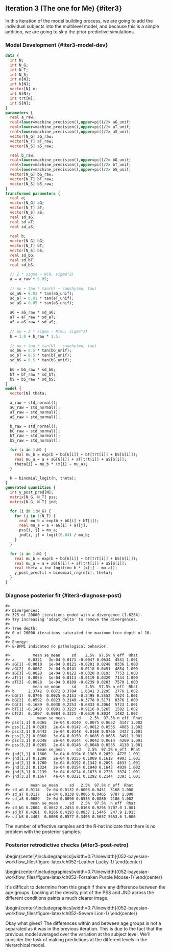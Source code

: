 


## Iteration 3 (The one for Me) {#iter3}

In this iteration of the model building process, we are going to add the individual subjects into the multilevel model, and because this is a simple addition, we are going to skip the prior predictive simulations.

### Model Development {#iter3-model-dev}



```stan
data {
  int N;
  int N_G;
  int N_T;
  int N_S;
  int n[N];
  int k[N];
  vector[N] x;
  int G[N];
  int trt[N];
  int S[N];
}
parameters {
  real a_raw;
  real<lower=machine_precision(),upper=pi()/2> aG_unif;
  real<lower=machine_precision(),upper=pi()/2> aT_unif;
  real<lower=machine_precision(),upper=pi()/2> aS_unif;
  vector[N_G] aG_raw;
  vector[N_T] aT_raw;
  vector[N_S] aS_raw;

  real b_raw;
  real<lower=machine_precision(),upper=pi()/2> bG_unif;
  real<lower=machine_precision(),upper=pi()/2> bT_unif;
  real<lower=machine_precision(),upper=pi()/2> bS_unif;
  vector[N_G] bG_raw;
  vector[N_T] bT_raw;
  vector[N_S] bS_raw;
}
transformed parameters {
  real a;
  vector[N_G] aG;
  vector[N_T] aT;
  vector[N_S] aS;
  real sd_aG;
  real sd_aT;
  real sd_aS;
  
  real b;
  vector[N_G] bG;
  vector[N_T] bT;
  vector[N_S] bS;
  real sd_bG;
  real sd_bT;
  real sd_bS;
  
  // Z * sigma ~ N(0, sigma^2)
  a = a_raw * 0.05;
  
  // mu + tau * tan(U) ~ cauchy(mu, tau)
  sd_aG = 0.01 * tan(aG_unif);
  sd_aT = 0.01 * tan(aT_unif);
  sd_aS = 0.05 * tan(aS_unif);
  
  aG = aG_raw * sd_aG;
  aT = aT_raw * sd_aT;
  aS = aS_raw * sd_aS;
  
  // mu + Z * sigma ~ N(mu, sigma^2)
  b = 3.0 + b_raw * 1.5;
  
  // mu + tau * tan(U) ~ cauchy(mu, tau)
  sd_bG = 0.5 * tan(bG_unif);
  sd_bT = 0.5 * tan(bT_unif);
  sd_bS = 0.5 * tan(bS_unif);
  
  bG = bG_raw * sd_bG;
  bT = bT_raw * sd_bT;
  bS = bS_raw * sd_bS;
}
model {
  vector[N] theta;

  a_raw ~ std_normal();
  aG_raw ~ std_normal();
  aT_raw ~ std_normal();
  aS_raw ~ std_normal();

  b_raw ~ std_normal();
  bG_raw ~ std_normal();
  bT_raw ~ std_normal();
  bS_raw ~ std_normal();

  for (i in 1:N) {
    real mu_b = exp(b + bG[G[i]] + bT[trt[i]] + bS[S[i]]);
    real mu_a = a + aG[G[i]] + aT[trt[i]] + aS[S[i]];
    theta[i] = mu_b * (x[i] - mu_a);
  }

  k ~ binomial_logit(n, theta);
}
generated quantities {
  int y_post_pred[N];
  matrix[N_G, N_T] pss;
  matrix[N_G, N_T] jnd;

  for (i in 1:N_G) {
    for (j in 1:N_T) {
      real mu_b = exp(b + bG[i] + bT[j]);
      real mu_a = a + aG[i] + aT[j];
      pss[i, j] = mu_a;
      jnd[i, j] = logit(0.84) / mu_b;
    }
  }

  for (i in 1:N) {
    real mu_b = exp(b + bG[G[i]] + bT[trt[i]] + bS[S[i]]);
    real mu_a = a + aG[G[i]] + aT[trt[i]] + aS[S[i]];
    real theta = inv_logit(mu_b * (x[i] - mu_a));
    y_post_pred[i] = binomial_rng(n[i], theta);
  }
}
```




### Diagnose posterior fit {#iter3-diagnose-post}


```
#> 
#> Divergences:
#> 325 of 20000 iterations ended with a divergence (1.625%).
#> Try increasing 'adapt_delta' to remove the divergences.
#> 
#> Tree depth:
#> 0 of 20000 iterations saturated the maximum tree depth of 10.
#> 
#> Energy:
#> E-BFMI indicated no pathological behavior.
```



```
#>          mean se_mean     sd    2.5%  97.5% n_eff  Rhat
#> a      0.0321   3e-04 0.0171 -0.0047 0.0634  4551 1.001
#> aG[1] -0.0010   1e-04 0.0121 -0.0281 0.0248  8336 1.000
#> aG[2]  0.0067   2e-04 0.0141 -0.0118 0.0451  4854 1.000
#> aG[3] -0.0028   1e-04 0.0122 -0.0320 0.0193  7753 1.000
#> aT[1]  0.0055   1e-04 0.0113 -0.0119 0.0329  7144 1.000
#> aT[2] -0.0028   1e-04 0.0109 -0.0239 0.0203  7570 1.000
#>          mean se_mean     sd    2.5%  97.5% n_eff  Rhat
#> b      2.3742  0.0072 0.3784  1.6341 3.2295  2776 1.002
#> bG[1]  0.0796  0.0025 0.2153 -0.3495 0.5552  7624 1.001
#> bG[2]  0.0592  0.0023 0.2149 -0.3778 0.5171  8376 1.000
#> bG[3] -0.1689  0.0030 0.2253 -0.6833 0.2064  5723 1.001
#> bT[1] -0.1493  0.0081 0.3223 -0.9116 0.5265  1582 1.002
#> bT[2]  0.1007  0.0084 0.3221 -0.6519 0.8034  1482 1.002
#>            mean se_mean     sd    2.5%  97.5% n_eff  Rhat
#> pss[1,1] 0.0365   2e-04 0.0140  0.0075 0.0632  4147 1.002
#> pss[1,2] 0.0283   2e-04 0.0142 -0.0012 0.0555  4085 1.002
#> pss[2,1] 0.0443   3e-04 0.0148  0.0168 0.0766  3427 1.001
#> pss[2,2] 0.0360   3e-04 0.0150  0.0085 0.0685  3491 1.001
#> pss[3,1] 0.0348   2e-04 0.0144  0.0042 0.0614  4209 1.001
#> pss[3,2] 0.0265   2e-04 0.0146 -0.0048 0.0535  4130 1.001
#>            mean se_mean     sd   2.5%  97.5% n_eff  Rhat
#> jnd[1,1] 0.1666   3e-04 0.0194 0.1303 0.2059  4725 1.001
#> jnd[1,2] 0.1298   2e-04 0.0155 0.1009 0.1618  4903 1.001
#> jnd[2,1] 0.1700   3e-04 0.0192 0.1342 0.2093  4633 1.001
#> jnd[2,2] 0.1324   2e-04 0.0154 0.1040 0.1643  4939 1.002
#> jnd[3,1] 0.2139   5e-04 0.0274 0.1673 0.2726  3374 1.001
#> jnd[3,2] 0.1667   4e-04 0.0221 0.1292 0.2144  3393 1.001
```



```
#>         mean se_mean     sd   2.5%  97.5% n_eff  Rhat
#> sd_aG 0.0114   2e-04 0.0132 0.0003 0.0451  5168 1.000
#> sd_aT 0.0117   1e-04 0.0138 0.0005 0.0465  9787 1.000
#> sd_aS 0.0689   2e-04 0.0090 0.0535 0.0880  2106 1.002
#>         mean se_mean     sd   2.5%  97.5%  n_eff  Rhat
#> sd_bG 0.2804  0.0032 0.2453 0.0168 0.9295 5707.0 1.001
#> sd_bT 0.4261  0.0266 0.4193 0.0837 1.5445  247.9 1.013
#> sd_bS 0.4403  0.0008 0.0577 0.3405 0.5657 5653.6 1.000
```


The number of effective samples and the R-hat indicate that there is no problem with the posterior samples.

### Posterior retrodictive checks {#iter3-post-retro}





\begin{center}\includegraphics[width=0.7\linewidth]{052-bayesian-workflow_files/figure-latex/ch052-Leather Lucky-1} \end{center}






\begin{center}\includegraphics[width=0.7\linewidth]{052-bayesian-workflow_files/figure-latex/ch052-Forsaken Purple Moose-1} \end{center}


It's difficult to determine from this graph if there any difference between the age groups. Looking at the density plot of the PSS and JND across the different conditions paints a much clearer image.



\begin{center}\includegraphics[width=0.7\linewidth]{052-bayesian-workflow_files/figure-latex/ch052-Severe Lion-1} \end{center}

Okay what gives? The differences within and between age groups is not a separated as it was in the previous iteration. This is due to the fact that the previous model averaged over the variation at the subject level. We'll consider the task of making predictions at the different levels in the hierarchical model.

